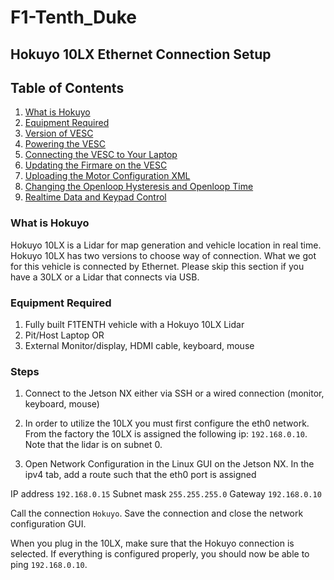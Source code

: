 # F1-Tenth_Duke
## Hokuyo 10LX Ethernet Connection Setup

## Table of Contents
1. [What is Hokuyo](#WhatisHokuyo)
2. [Equipment Required](#equipment)
3. [Version of VESC](#version)
4. [Powering the VESC](#Power)
5. [Connecting the VESC to Your Laptop](#Connect)
6. [Updating the Firmare on the VESC](#Firmare)
7. [Uploading the Motor Configuration XML](#XML)
8. [Changing the Openloop Hysteresis and Openloop Time](#Openloop)
9. [Realtime Data and Keypad Control](#Realtime)

<a name="WhatisHokuyo"></a>
### What is Hokuyo
Hokuyo 10LX is a Lidar for map generation and vehicle location in real time. Hokuyo 10LX has two versions to choose way of connection. What we got for this vehicle is connected by Ethernet. Please skip this section if you have a 30LX or a Lidar that connects via USB.

<a name="equipment"></a>
### Equipment Required
1. Fully built F1TENTH vehicle with a Hokuyo 10LX Lidar
2. Pit/Host Laptop OR
3. External Monitor/display, HDMI cable, keyboard, mouse

<a name="Steps"></a>
### Steps
1. Connect to the Jetson NX either via SSH or a wired connection (monitor, keyboard, mouse)

2. In order to utilize the 10LX you must first configure the eth0 network. From the factory the 10LX is assigned the following ip: ``192.168.0.10``. Note that the lidar is on subnet 0.

3. Open Network Configuration in the Linux GUI on the Jetson NX. In the ipv4 tab, add a route such that the eth0 port is assigned

IP address ``192.168.0.15``
Subnet mask ``255.255.255.0``
Gateway ``192.168.0.10``

Call the connection ``Hokuyo``. Save the connection and close the network configuration GUI.

When you plug in the 10LX, make sure that the Hokuyo connection is selected. If everything is configured properly, you should now be able to ping ``192.168.0.10``.





